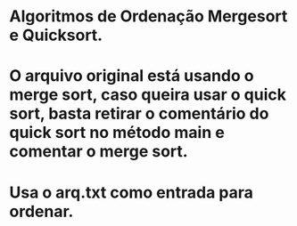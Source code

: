 # Algoritmos de Ordenação Mergesort e Quicksort.
# O arquivo original está usando o merge sort, caso queira usar o quick sort, basta retirar o comentário do quick sort no método main e comentar o merge sort.
# Usa o arq.txt como entrada para ordenar.
